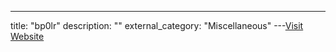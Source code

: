 ---
title: "bp0lr"
description: ""
external_category: "Miscellaneous"
---[Visit Website](https://github.com/bp0lr)

